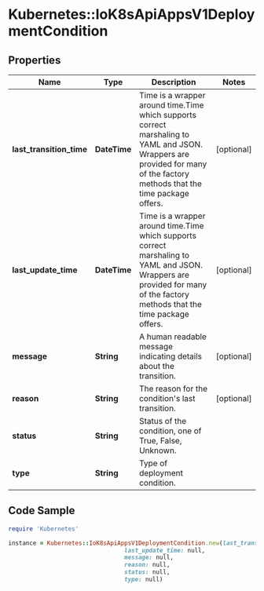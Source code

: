 # Kubernetes::IoK8sApiAppsV1DeploymentCondition

## Properties

Name | Type | Description | Notes
------------ | ------------- | ------------- | -------------
**last_transition_time** | **DateTime** | Time is a wrapper around time.Time which supports correct marshaling to YAML and JSON.  Wrappers are provided for many of the factory methods that the time package offers. | [optional] 
**last_update_time** | **DateTime** | Time is a wrapper around time.Time which supports correct marshaling to YAML and JSON.  Wrappers are provided for many of the factory methods that the time package offers. | [optional] 
**message** | **String** | A human readable message indicating details about the transition. | [optional] 
**reason** | **String** | The reason for the condition&#39;s last transition. | [optional] 
**status** | **String** | Status of the condition, one of True, False, Unknown. | 
**type** | **String** | Type of deployment condition. | 

## Code Sample

```ruby
require 'Kubernetes'

instance = Kubernetes::IoK8sApiAppsV1DeploymentCondition.new(last_transition_time: null,
                                 last_update_time: null,
                                 message: null,
                                 reason: null,
                                 status: null,
                                 type: null)
```


